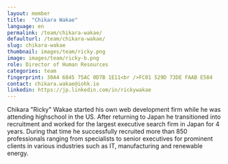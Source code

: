 ```yaml
---
layout: member
title:  "Chikara Wakae"
language: en
permalink: /team/chikara-wakae/
defaulturl: /team/chikara-wakae/
slug: chikara-wakae
thumbnail: images/team/ricky.png
image: images/team/ricky-b.png
role: Director of Human Resources
categories: team
fingerprint: 30A4 6845 75AC 0D7B 1E11<br />FC01 529D 73DE FAAB E584
contact: chikara.wakae@iohk.io
linkedin: https://jp.linkedin.com/in/rickywakae
---
```

Chikara "Ricky" Wakae started his own web development firm while he was attending highschool in the US. After returning to Japan he transitioned into recruitment and worked for the largest executive search firm in Japan for 4 years. During that time he successfully recruited more than 850 professionals ranging from specialists to senior executives for prominent clients in various industries such as IT, manufacturing and renewable energy.